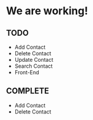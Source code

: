 # We are working!

## TODO
 - Add Contact
 - Delete Contact
 - Update Contact
 - Search Contact
 - Front-End

## COMPLETE
 - Add Contact
 - Delete Contact
